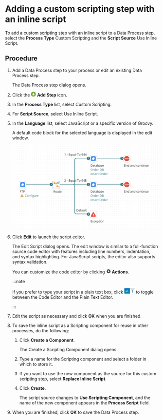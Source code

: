 # Adding a custom scripting step with an inline script

<head>
  <meta name="guidename" content="Integration"/>
  <meta name="context" content="GUID-019d4e9a-c7c3-4bf4-895f-5b479adcd053"/>
</head>


To add a custom scripting step with an inline script to a Data Process step, select the **Process Type** Custom Scripting and the **Script Source** Use Inline Script.

## Procedure

1.  Add a Data Process step to your process or edit an existing Data Process step.

    The Data Process step dialog opens.

2.  Click the ![+](../Images/main-ic-plus-sign-white-in-green-circle-16_4dc8c5f3-e893-4aef-ade2-0b7afe9476c1.jpg) **Add Step** icon.

3.  In the **Process Type** list, select Custom Scripting.

4.  For **Script Source**, select Use Inline Script.

5.  In the **Language** list, select JavaScript or a specific version of Groovy.

    A default code block for the selected language is displayed in the edit window.

    ![](../Images/build-ps-data-process-properties-inline-script.jpg)

6.  Click **Edit** to launch the script editor.

    The Edit Script dialog opens. The edit window is similar to a full-function source code editor with features including line numbers, indentation, and syntax highlighting. For JavaScript scripts, the editor also supports syntax validation.

    You can customize the code editor by clicking **![](../Images/main-ic-gear-black-16_cdde83e4-a176-436a-86ca-1fe4937e3085.jpg) Actions**.

    :::note

    If you prefer to type your script in a plain text box, click ![](../Images/main-bt-code-editor-toggle_2cfccfca-e517-4cba-915a-ec80d8167198.jpg) to toggle between the Code Editor and the Plain Text Editor.

    :::

7.  Edit the script as necessary and click **OK** when you are finished.

8.  To save the inline script as a Scripting component for reuse in other processes, do the following:

    1.  Click **Create a Component**.

        The Create a Scripting Component dialog opens.

    2.  Type a name for the Scripting component and select a folder in which to store it.

    3.  If you want to use the new component as the source for this custom scripting step, select **Replace Inline Script**.

    4.  Click **Create**.

        The script source changes to **Use Scripting Component**, and the name of the new component appears in the **Process Script** field.

9.  When you are finished, click **OK** to save the Data Process step.